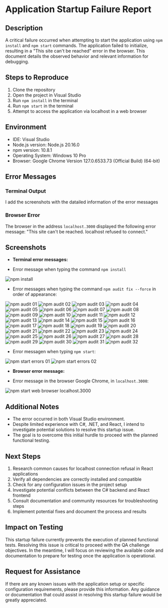 # Application Startup Failure Report

## Description
A critical failure occurred when attempting to start the application using `npm install` and `npm start` commands. The application failed to initialize, resulting in a "This site can't be reached" error in the browser. This document details the observed behavior and relevant information for debugging.

## Steps to Reproduce
1. Clone the repository
2. Open the project in Visual Studio
3. Run `npm install` in the terminal
4. Run `npm start` in the terminal
5. Attempt to access the application via localhost in a web browser

## Environment
- IDE: Visual Studio
- Node.js version: Node.js 20.16.0
- npm version: 10.8.1
- Operating System: Windows 10 Pro
- Browser: Google Chrome Version 127.0.6533.73 (Official Build) (64-bit)

## Error Messages

### Terminal Output
I add the screenshots with the datailed information of the error messages

### Browser Error
The browser in the address `localhost.3000` displayed the following error message:
"This site can't be reached. localhost refused to connect."

## Screenshots
- **Terminal error messages:**
+ Error message when typing the command `npm install`
<image src="/images/npm-install.jpg" alt="npm install">

+ Error messages when typing the command `npm audit fix --force`  in order of appearance:
<image src="/images/npm-audit-01.jpg" alt="npm audit 01">
<image src="/images/npm-audit-02.jpg" alt="npm audit 02">
<image src="/images/npm-audit-03.jpg" alt="npm audit 03">
<image src="/images/npm-audit-04.jpg" alt="npm audit 04">
<image src="/images/npm-audit-05.jpg" alt="npm audit 05">
<image src="/images/npm-audit-06.jpg" alt="npm audit 06">
<image src="/images/npm-audit-07.jpg" alt="npm audit 07">
<image src="/images/npm-audit-08.jpg" alt="npm audit 08">
<image src="/images/npm-audit-09.jpg" alt="npm audit 09">
<image src="/images/npm-audit-10.jpg" alt="npm audit 10">
<image src="/images/npm-audit-11.jpg" alt="npm audit 11">
<image src="/images/npm-audit-12.jpg" alt="npm audit 12">
<image src="/images/npm-audit-13.jpg" alt="npm audit 13">
<image src="/images/npm-audit-14.jpg" alt="npm audit 14">
<image src="/images/npm-audit-15.jpg" alt="npm audit 15">
<image src="/images/npm-audit-16.jpg" alt="npm audit 16">
<image src="/images/npm-audit-17.jpg" alt="npm audit 17">
<image src="/images/npm-audit-18.jpg" alt="npm audit 18">
<image src="/images/npm-audit-19.jpg" alt="npm audit 19">
<image src="/images/npm-audit-20.jpg" alt="npm audit 20">
<image src="/images/npm-audit-21.jpg" alt="npm audit 21">
<image src="/images/npm-audit-22.jpg" alt="npm audit 22">
<image src="/images/npm-audit-23.jpg" alt="npm audit 23">
<image src="/images/npm-audit-24.jpg" alt="npm audit 24">
<image src="/images/npm-audit-25.jpg" alt="npm audit 25">
<image src="/images/npm-audit-26.jpg" alt="npm audit 26">
<image src="/images/npm-audit-27.jpg" alt="npm audit 27">
<image src="/images/npm-audit-28.jpg" alt="npm audit 28">
<image src="/images/npm-audit-29.jpg" alt="npm audit 29">
<image src="/images/npm-audit-30.jpg" alt="npm audit 30">
<image src="/images/npm-audit-31.jpg" alt="npm audit 31">
<image src="/images/npm-audit-32.jpg" alt="npm audit 32">

+ Error messagen when typing `npm start`:
<image src="/images/npm-start-errors-01.jpg" alt="npm start errors 01">
<image src="/images/npm-start-errors-02.jpg" alt="npm start errors 02">

- **Browser error message:** 
+ Error message in the browser Google Chrome, in `localhost.3000`:
<image src="/images/npm-start-web-browser-localhost-3000.jpg" alt="npm start web browser localhost.3000">


## Additional Notes
- The error occurred in both Visual Studio environment.
- Despite limited experience with C#, .NET, and React, I intend to investigate potential solutions to resolve this startup issue.
- The goal is to overcome this initial hurdle to proceed with the planned functional testing.

## Next Steps
1. Research common causes for localhost connection refusal in React applications
2. Verify all dependencies are correctly installed and compatible
3. Check for any configuration issues in the project setup
4. Investigate potential conflicts between the C# backend and React frontend
5. Consult documentation and community resources for troubleshooting steps
6. Implement potential fixes and document the process and results

## Impact on Testing
This startup failure currently prevents the execution of planned functional tests. Resolving this issue is critical to proceed with the QA challenge objectives. In the meantime, I will focus on reviewing the available code and documentation to prepare for testing once the application is operational.

## Request for Assistance
If there are any known issues with the application setup or specific configuration requirements, please provide this information. Any guidance or documentation that could assist in resolving this startup failure would be greatly appreciated.